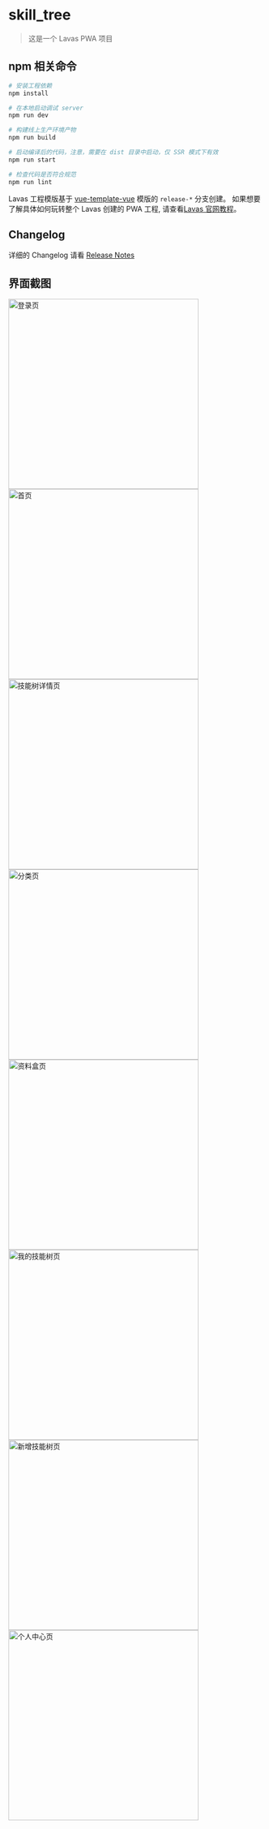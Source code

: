 # skill_tree

> 这是一个 Lavas PWA 项目

## npm 相关命令

``` bash
# 安装工程依赖
npm install

# 在本地启动调试 server
npm run dev

# 构建线上生产环境产物
npm run build

# 启动编译后的代码，注意，需要在 dist 目录中启动，仅 SSR 模式下有效
npm run start

# 检查代码是否符合规范
npm run lint
```

Lavas 工程模版基于 [vue-template-vue](https://github.com/lavas-project/lavas-template-vue/) 模版的 `release-*` 分支创建。
如果想要了解具体如何玩转整个 Lavas 创建的 PWA 工程, 请查看[Lavas 官网教程](https://lavas.baidu.com/guide)。

## Changelog

详细的 Changelog 请看 [Release Notes](https://github.com/lavas-project/lavas-template-vue/releases)

## 界面截图

<img src="https://github.com/xixichanne/Skill-Tree-PWA/raw/master/static/img/readme/1.png" alt="登录页" style="width: 375px;">
<img src="https://github.com/xixichanne/Skill-Tree-PWA/raw/master/static/img/readme/2.png" alt="首页" style="width: 375px;">
<img src="https://github.com/xixichanne/Skill-Tree-PWA/raw/master/static/img/readme/3.png" alt="技能树详情页" style="width: 375px;">
<img src="https://github.com/xixichanne/Skill-Tree-PWA/raw/master/static/img/readme/4.png" alt="分类页" style="width: 375px;">
<img src="https://github.com/xixichanne/Skill-Tree-PWA/raw/master/static/img/readme/5.png" alt="资料盒页" style="width: 375px;">
<img src="https://github.com/xixichanne/Skill-Tree-PWA/raw/master/static/img/readme/7.png" alt="我的技能树页" style="width: 375px;">
<img src="https://github.com/xixichanne/Skill-Tree-PWA/raw/master/static/img/readme/8.png" alt="新增技能树页" style="width: 375px;">
<img src="https://github.com/xixichanne/Skill-Tree-PWA/raw/master/static/img/readme/6.png" alt="个人中心页" style="width: 375px;">
